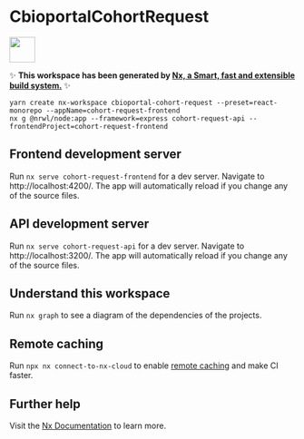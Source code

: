 # CbioportalCohortRequest

<a alt="Nx logo" href="https://nx.dev" target="_blank" rel="noreferrer"><img src="https://raw.githubusercontent.com/nrwl/nx/master/images/nx-logo.png" width="45"></a>

✨ **This workspace has been generated by [Nx, a Smart, fast and extensible build system.](https://nx.dev)** ✨

```shell
yarn create nx-workspace cbioportal-cohort-request --preset=react-monorepo --appName=cohort-request-frontend
nx g @nrwl/node:app --framework=express cohort-request-api --frontendProject=cohort-request-frontend
```

## Frontend development server

Run `nx serve cohort-request-frontend` for a dev server. Navigate to http://localhost:4200/. The app will automatically reload if you change any of the source files.

## API development server

Run `nx serve cohort-request-api` for a dev server. Navigate to http://localhost:3200/. The app will automatically reload if you change any of the source files.

## Understand this workspace

Run `nx graph` to see a diagram of the dependencies of the projects.

## Remote caching

Run `npx nx connect-to-nx-cloud` to enable [remote caching](https://nx.app) and make CI faster.

## Further help

Visit the [Nx Documentation](https://nx.dev) to learn more.
